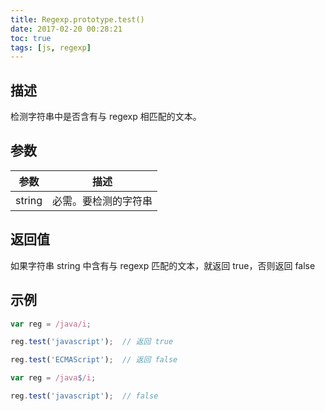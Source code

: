 ```yaml
---
title: Regexp.prototype.test()
date: 2017-02-20 00:28:21
toc: true
tags: [js, regexp]
---
```


## 描述

检测字符串中是否含有与 regexp 相匹配的文本。

## 参数

参数 | 描述
---|---
string | 必需。要检测的字符串

## 返回值

如果字符串 string 中含有与 regexp 匹配的文本，就返回 true，否则返回 false

## 示例

```js
var reg = /java/i;

reg.test('javascript');  // 返回 true

reg.test('ECMAScript');  // 返回 false
```

```js
var reg = /java$/i;

reg.test('javascript');  // false
```


